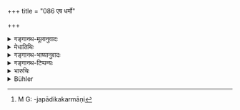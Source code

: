 +++
title = "086 एष धर्मो"

+++

<details><summary>गङ्गानथ-मूलानुवादः</summary>

Thus have the duties of the self-controlled Renunciates been expounded to you. Listen now to the duties of the ‘renouncers of the Veda.’—(86).
</details>

<details><summary>मेधातिथिः</summary>

वेदस्य संन्यासः त्यागः, स एषाम् अस्तीति **वेदसंन्यासिकाः** । वेदशब्देन यागहोमादेः कर्मणस् त्याग उच्यते, न पुनर् जपत्यागः । आत्मचिन्तनं तु विहितम् एव । केवलं धनसाध्याः शरीरक्लेशसाध्याश् च तीर्थयात्रादय उपवासादयश् च निषिध्यन्ते । यानि त्व् आत्मैकसाधनसाध्यानि संध्याजपादिकर्माणि[^५२] तेषाम् अनिषेधः । तद् एतत् स्वस्थान एव दर्शयिष्यामः । आद्येनार्धेन प्रव्रज्याश्रमोपसंहारः । उत्तरेण वेदसंन्यासिकस्य कर्मोपदेशप्रतिज्ञा ॥ ६.८६ ॥


[^५२]:
     M G: -japādikakarmāṇi
</details>

<details><summary>गङ्गानथ-भाष्यानुवादः</summary>

Those who have taken to the renouncing of the Veda are called ‘*Veda-sanyāsika*,’ ‘renouncers of the Veda.’ The term ‘*veda*’ indicates the renouncing of all such acts as the pouring of libations and the like, and not that of reciting Vedic texts; then again, as for meditation on the soul, this has been enjoined for these men also; so that what are forbidden Cor them are such acts as going on pilgrimages, keeping of fasts and so forth, all which require (for their accomplishment) wealth as well as bodily labour; and the prohibition does not apply to such acts as the twilight-prayer, repeating of mantras and the like, for which the man needs nothing besides himself. All this we shall explain at the proper place.

The first half of the verse sums up the section on Renunciation, and the second half introduces the duties of the ‘renouncer of the Veda.’—(86).
</details>

<details><summary>गङ्गानथ-टिप्पन्यः</summary>

“Govindarāja is of the opinion that the persons named above (4.22) are here intended. But from what follows (verses 94, 95) it appears that those Brāhmaṇas are meant who, though solely intent on the acquisition of Supreme Knowledge, and retired from all worldly affairs, continue to reside in their houses; see also 4.257. Govindarāja and Nārāyaṇa assume that they remain Householders, while Kullūka counts them among the ascetics.”—*Buhler*.
</details>

<details><summary>भारुचिः</summary>

पूर्वोत्तरयोः प्रकरणयोर् उपसंहारार्थोपन्यासार्थः श्लोकः । वेदस्य संन्यासो वेदसंन्यासः । तत्र भवो **वेदसंन्यासिकम्** । न हि वेदस्य संन्यासो ऽस्ति शास्त्रविरोधात्, यतः सामर्थ्याद् अयम् अस्यार्थ उच्यते । वेदस्य हि ग्रन्थार्थाभ्यासनिमित्तः, तदर्थानुष्ठानाय च प्रतिग्रहादीनां वृत्तिकर्मणां संन्यासो यस्य स वेदसंन्यासिको गृहस्त एव कृतकरणीयो ऽभिधीयते सामर्थ्यात् । तथा च तं वक्ष्यत्य् अनन्तरम् एव । कृतसंपत्तिविधानो वा आसन्नमृत्यूपदर्शकेनारिष्टदर्शनेन । तथा च वाजसनेयकं रहस्यब्राह्मणम् इदमर्थं भवति । "अथातः संप्रत्तिः । यदा प्रैष्यन् मन्यते ऽथ पुत्रम् आह" इत्य् एवमादि । स हि कृतकरणीयः तथावसन्नशरीरो वा जरसा कृतसंपत्तिविधानो पुत्रोपहृतवृत्तिर् अस्याम् अवस्थायां निरुत्सुकः परमसंयमवान् परमात्मध्यानैकालम्बनः सुखम् आसीत । न तु नित्यानाम् अग्निहोत्रादीनां संन्यासो ऽस्ति, नित्यत्वाद् एव, शास्त्रविरोधाच् च, न च वेदस्येत्य् उक्तम् । यतो ऽयम् एव शास्त्रार्थ इति, विकल्पार्थश् चायम् अस्येहोपदेशः पारिव्राज्येनाक्रमे ऽपि कथम् । यस् तावत् समर्थो गृहात् प्रव्रज्यायां तस्य यथाशास्त्रं संभवति, असमर्थस्य पुनर् उत्सृष्टाग्नेः शास्त्राद् अर्थाद् वेयम् अवस्थोच्यते । प्रव्रज्या वैकल्पिकी । एवं च कृत्वा प्रव्रज्यानन्तरं (?) तदुपदेशो युज्यत इति ॥ ६.८६ ॥

_उक्त आश्रमाणां समुच्चयस्, तेषां पुनर् अधुना बाधाविकल्पौ वक्तव्याव् इति । यतस् तत्प्रसिद्धय इदम् आरभ्यते ।_
</details>

<details><summary>Bühler</summary>

086	Thus the law (valid) for self-restrained ascetics has been explained to you; now listen to the (particular) duties of those who give up (the rites prescribed by) the Veda.
</details>
